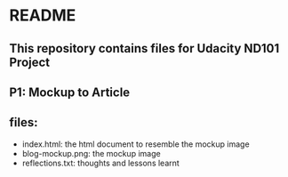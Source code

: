 # README
##  This repository contains files for Udacity ND101 Project  
##  P1: Mockup to Article

## files:
* index.html: the html document to resemble the mockup image
* blog-mockup.png: the mockup image
* reflections.txt: thoughts and lessons learnt

